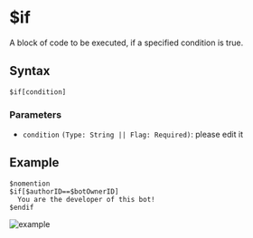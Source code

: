 # $if
A block of code to be executed, if a specified condition is true.

## Syntax
```
$if[сondition]
```

### Parameters
- `сondition` `(Type: String || Flag: Required)`: please edit it

## Example
```
$nomention
$if[$authorID==$botOwnerID]
  You are the developer of this bot!
$endif
```
![example](https://github.com/NilPointer-Software/bdfd-wiki/assets/113303649/e6c2da63-b36f-4dde-8436-6ce9e7e41385)
